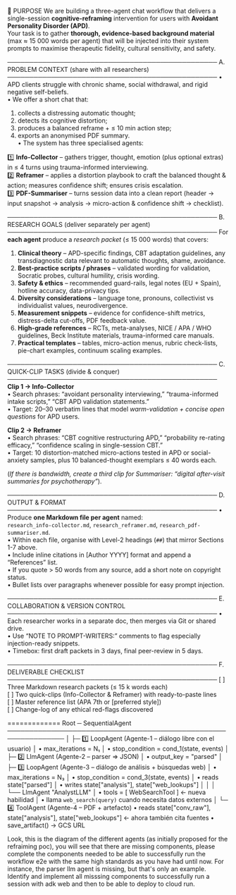 🌟 PURPOSE
We are building a three-agent chat workflow that delivers a single-session **cognitive-reframing** intervention for users with **Avoidant Personality Disorder (APD)**.  
Your task is to gather **thorough, evidence-based background material** (max ≈ 15 000 words per agent) that will be injected into their system prompts to maximise therapeutic fidelity, cultural sensitivity, and safety.

────────────────────────────────────────────────
A. PROBLEM CONTEXT  (share with all researchers)
────────────────────────────────────────────────
• APD clients struggle with chronic shame, social withdrawal, and rigid negative self-beliefs.  
• We offer a short chat that:  
  1) collects a distressing automatic thought;  
  2) detects its cognitive distortion;  
  3) produces a balanced reframe + ≤ 10 min action step;  
  4) exports an anonymised PDF summary.  
• The system has three specialised agents:

  1️⃣ **Info-Collector** – gathers trigger, thought, emotion (plus optional extras) in ≤ 4 turns using trauma-informed interviewing.  
  2️⃣ **Reframer** – applies a distortion playbook to craft the balanced thought & action; measures confidence shift; ensures crisis escalation.  
  3️⃣ **PDF-Summariser** – turns session data into a clean report (header → input snapshot → analysis → micro-action & confidence shift → checklist).

────────────────────────────────────────────────
B. RESEARCH GOALS  (deliver separately per agent)
────────────────────────────────────────────────
For **each agent** produce a *research packet* (≤ 15 000 words) that covers:

1. **Clinical theory** – APD-specific findings, CBT adaptation guidelines, any transdiagnostic data relevant to automatic thoughts, shame, avoidance.  
2. **Best-practice scripts / phrases** – validated wording for validation, Socratic probes, cultural humility, crisis wording.  
3. **Safety & ethics** – recommended guard-rails, legal notes (EU + Spain), hotline accuracy, data-privacy tips.  
4. **Diversity considerations** – language tone, pronouns, collectivist vs individualist values, neurodivergence.  
5. **Measurement snippets** – evidence for confidence-shift metrics, distress-delta cut-offs, PDF feedback value.  
6. **High-grade references** – RCTs, meta-analyses, NICE / APA / WHO guidelines, Beck Institute materials, trauma-informed care manuals.  
7. **Practical templates** – tables, micro-action menus, rubric check-lists, pie-chart examples, continuum scaling examples.

────────────────────────────────────────────────
C. QUICK-CLIP TASKS  (divide & conquer)
────────────────────────────────────────────────
**Clip 1 → Info-Collector**  
• Search phrases: “avoidant personality interviewing,” “trauma-informed intake scripts,” “CBT APD validation statements.”  
• Target: 20–30 verbatim lines that model *warm-validation + concise open questions* for APD users.  

**Clip 2 → Reframer**  
• Search phrases: “CBT cognitive restructuring APD,” “probability re-rating efficacy,” “confidence scaling in single-session CBT.”  
• Target: 10 distortion-matched micro-actions tested in APD or social-anxiety samples, plus 10 balanced-thought exemplars ≤ 40 words each.

(*If there is bandwidth, create a third clip for Summariser: “digital after-visit summaries for psychotherapy”*).

────────────────────────────────────────────────
D. OUTPUT & FORMAT
────────────────────────────────────────────────
• Produce **one Markdown file per agent** named:  
  `research_info-collector.md`, `research_reframer.md`, `research_pdf-summariser.md`.  
• Within each file, organise with Level-2 headings (`##`) that mirror Sections 1-7 above.  
• Include inline citations in [Author YYYY] format and append a “References” list.  
• If you quote > 50 words from any source, add a short note on copyright status.  
• Bullet lists over paragraphs whenever possible for easy prompt injection.

────────────────────────────────────────────────
E. COLLABORATION & VERSION CONTROL
────────────────────────────────────────────────
• Each researcher works in a separate doc, then merges via Git or shared drive.  
• Use “NOTE TO PROMPT-WRITERS:” comments to flag especially injection-ready snippets.  
• Timebox: first draft packets in 3 days, final peer-review in 5 days.

────────────────────────────────────────────────
F. DELIVERABLE CHECKLIST
────────────────────────────────────────────────
[ ] Three Markdown research packets (≤ 15 k words each)  
[ ] Two quick-clips (Info-Collector & Reframer) with ready-to-paste lines  
[ ] Master reference list (APA 7th or [preferred style])  
[ ] Change-log of any ethical red-flags discovered  


=============
Root ─ SequentialAgent ───────────────────────────────────────────────────────────────
│
├─ 1️⃣ LoopAgent   (Agente-1  – diálogo libre con el usuario)
│      • max_iterations = N₁
│      • stop_condition = cond_1(state, events)
│
├─ 2️⃣ LlmAgent    (Agente-2  – parser ⇒ JSON)
│      • output_key = "parsed"
│
├─ 3️⃣ LoopAgent   (Agente-3  – diálogo de análisis + búsquedas web)
│      • max_iterations = N₃
│      • stop_condition = cond_3(state, events)
│      • reads   state["parsed"]
│      • writes  state["analysis"], state["web_lookups"]
│      │
│      └── LlmAgent "AnalystLLM"
│            • tools = [ WebSearchTool ]   ← nueva habilidad
│            • llama `web_search(query)` cuando necesita datos externos
│
└─ 4️⃣ ToolAgent   (Agente-4  – PDF + artefacto)
       • reads  state["conv_raw"],
                 state["analysis"],
                 state["web_lookups"]      ← ahora también cita fuentes
       • save_artifact()  →  GCS URL

Look, this is the diagram of the different agents (as initially proposed for the refraiming poc), you will see that there are missing components, please complete the components needed to be able to successfully run the workflow e2e with the same high standards as you have had until now. For instance, the parser llm agent is missing, but that's only an example. Identify and implement all misssing components to successfully run a session with adk web and then to be able to deploy to cloud run.